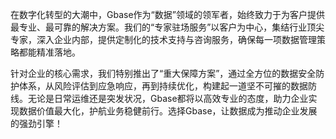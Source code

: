 在数字化转型的大潮中，Gbase作为“数据”领域的领军者，始终致力于为客户提供最专业、最可靠的解决方案。我们的“专家驻场服务”以客户为中心，集结行业顶尖专家，深入企业内部，提供定制化的技术支持与咨询服务，确保每一项数据管理策略都能精准落地。

针对企业的核心需求，我们特别推出了“重大保障方案”，通过全方位的数据安全防护体系，从风险评估到应急响应，再到持续优化，构建起一道坚不可摧的数据防线。无论是日常运维还是突发状况，Gbase都将以高效专业的态度，助力企业实现数据价值最大化，护航业务稳健前行。选择Gbase，让数据成为推动企业发展的强劲引擎！
